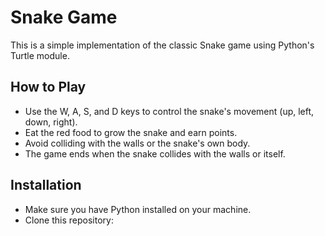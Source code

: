# Snake Game

This is a simple implementation of the classic Snake game using Python's Turtle module.

## How to Play
- Use the W, A, S, and D keys to control the snake's movement (up, left, down, right).
- Eat the red food to grow the snake and earn points.
- Avoid colliding with the walls or the snake's own body.
- The game ends when the snake collides with the walls or itself.


## Installation
- Make sure you have Python installed on your machine.
- Clone this repository:
